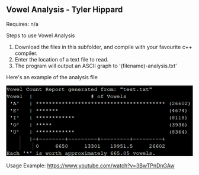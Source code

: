 ## Vowel Analysis - Tyler Hippard

Requires: n/a

Steps to use Vowel Analysis
  1. Download the files in this subfolder, and compile with your favourite c++ compiler.
  2. Enter the location of a text file to read.
  3. The program will output an ASCII graph to '(filename)-analysis.txt'
  
Here's an example of the analysis file

![Analysis File Example](vowel-analysis-example.png)

Usage Example: https://www.youtube.com/watch?v=3BwTPnDnGAw
